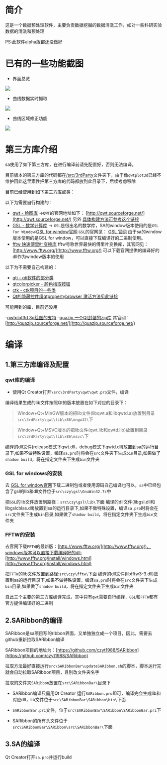# 简介

这是一个数据预处理软件，主要负责数据挖掘的数据清洗工作，如对一些科研实验数据的清洗和预处理

PS:此软件alpha版都还没做好

# 已有的一些功能截图

- 界面总览

![](https://github.com/czyt1988/sa/raw/master/doc/screenshot/01.gif)

- 曲线数据实时抓取

![](https://github.com/czyt1988/sa/raw/master/doc/screenshot/02.gif)

- 曲线区域修正功能

![](https://github.com/czyt1988/sa/raw/master/doc/screenshot/03.gif)

# 第三方库介绍

sa使用了如下第三方库，在进行编译前请先配置好，否则无法编译。

目前版本的第三方库的代码都在[/src/3rdParty](https://github.com/czyt1988/sa/raw/master/src/3rdParty)文件夹下，由于像`qwtplot3d`已经不维护因此这里索性把第三方库的代码都放到此目录下，后续考虑移除

目前已经使用到如下第三方库或类：

以下为需要自行构建的：

- [qwt - 绘图库](https://github.com/czyt1988/sa/tree/master/src/3rdParty/qwt)  ->`QWT`的官网地址如下： [http://qwt.sourceforge.net/](http://qwt.sourceforge.net/) 另外 [ 具体构建方法可参考这个链接](http://blog.csdn.net/czyt1988/article/details/11999985)
- [GSL - 数学计算库](https://github.com/czyt1988/sa/tree/master/src/czy/gsl) -> `GSL`是很出名的数学库，SA的window版本使用的是`GSL For Window`:[GSL for window官网](http://david.geldreich.free.fr/dev.html) `GSL`的官网见： [GSL 官网](http://ftp.gnu.org/gnu/gsl/) 由于sa的window版本使用的是GSL for window，可以直接下载编译好的二进制使用。
- [fftw 快速傅里叶变换库](https://github.com/czyt1988/sa/tree/master/src/czy/fftw) fftw号称世界最快的傅里叶变换库，其官网见：[http://www.fftw.org/](http://www.fftw.org/) 可以下载官网提供的编译好的dll作为window版本的使用

以下为不需要自己构建的：

- [qti - qti软件的部分类](https://github.com/czyt1988/sa/tree/master/src/3rdParty/qti)
- [qtcolorpicker - 颜色拾取按钮](https://github.com/czyt1988/sa/tree/master/src/3rdParty/qtcolorpicker)
- [ctk - ctk项目的一些类](https://github.com/czyt1988/sa/tree/master/src/3rdParty/ctk)
- [Qt的隐藏控件组qtpropertybrowser 激活方法见此链接](https://blog.csdn.net/czyt1988/article/details/78140050)

可能用到的库，目前还没用

-[qwtplot3d 3d绘图的支持](https://github.com/czyt1988/sa/tree/master/src/3rdParty/qwtplot3d)
-[quazip 一个Qt封装的zip库](https://github.com/czyt1988/sa/tree/master/src/3rdParty/quazip) 其官网：[http://quazip.sourceforge.net/](http://quazip.sourceforge.net/)

# 编译

## 1.第三方库编译及配置

### qwt库的编译

- 使用Qt Creator打开`\src\3rdParty\qwt\qwt.pro`文件，编译

编译结果生成的lib文件按照Qt的版本放置在如下对应的目录下：

> Window+Qt+MinGW版本的把lib文件(libqwt.a和libqwtd.a)放置到目录`src\3rdParty\qwt\lib\x86\mngw32\`下 

> Window+Qt+MSVC版本的把lib文件(qwt.lib和qwtd.lib)放置到目录`src\3rdParty\qwt\lib\x86\msvc\`下 

编译的dll文件(release模式下qwt.dll，debug模式下qwtd.dll)放置到sa的运行目录下,如果不做特殊设置，编译`sa.pro`时将会在`src`文件夹下生成`bin`目录,如果做了`shadow build`，将在指定文件夹下生成`bin`文件夹

### GSL for windows的安装

去 [GSL for window官网](http://david.geldreich.free.fr/dev.html)下载二进制包或者使用源码自己编译也可以，`sa`中已经包含了gsl的lib和dll文件位于`src\czy\gsl\GnuWin32.7z`中

把`GSL`的lib文件放置到路径：`src\czy\gsl\lib\`下面
编译的dll文件(libgsl.dll和libgslcblas.dll)放置到sa的运行目录下,如果不做特殊设置，编译`sa.pro`时将会在`src`文件夹下生成`bin`目录,如果做了`shadow build`，将在指定文件夹下生成`bin`文件夹

### FFTW的安装

去官网下载`FFTW`的最新版：[http://www.fftw.org/](http://www.fftw.org/)，windows版本可以直接下载编译好的dll:[http://www.fftw.org/install/windows.html](http://www.fftw.org/install/windows.html)

把`FFTW`的lib文件放置到路径:`src\czy\fftw\`下面
编译的dll文件(libfftw3-3.dll)放置到sa的运行目录下,如果不做特殊设置，编译`sa.pro`时将会在`src`文件夹下生成`bin`目录,如果做了`shadow build`，将在指定文件夹下生成`bin`文件夹

自此三个主要的第三方库编译完成，其中只有`qwt`需要自行编译，`GSL`和`FFTW`都有官方提供编译好的二进制

## 2.SARibbon的编译 

SARibbon是sa项目写的ribbon界面，又单独独立成一个项目，因此，需要去github重新拉取SARibbon编译

SARibbon项目的地址为：[https://github.com/czyt1988/SARibbon](https://github.com/czyt1988/SARibbon)

拉取方法最好直接运行`src\SARibbonBar\updateSARibbon.sh`的脚本，脚本运行完就会自动拉取SARibbon项目，且别改文件夹名字

拉取的文件夹`SARibbon`放置在`src\SARibbonBar\`目录下

- SARibbon编译只需用Qt Creator 运行`SARibbon.pro`即可，编译完会生成lib和对应dll，lib文件位于`src\SARibbonBar\SARibbon\bin\`下面

- `SARibbonBar.pri`文件，位于`src\SARibbonBar\SARibbon\SARibbonBar.pri`下

- SARibbon的所有头文件位于`src\SARibbonBar\SARibbon\src\SARibbonBar\`下面

## 3.SA的编译

Qt Creator打开`sa.pro`并运行build